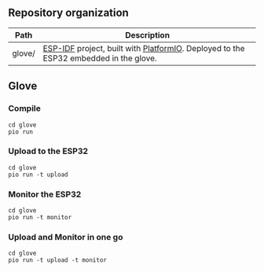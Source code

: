 ## Repository organization

|  Path  | Description
| ------ | -----------
| glove/ | [ESP-IDF] project, built with [PlatformIO]. Deployed to the ESP32 embedded in the glove.

[ESP-IDF]: https://docs.espressif.com/projects/esp-idf/en/latest/esp32/index.html
[PlatformIO]: https://docs.platformio.org/en/latest/core/index.html

## Glove

### Compile

```
cd glove
pio run
```

### Upload to the ESP32

```
cd glove
pio run -t upload
```

### Monitor the ESP32

```
cd glove
pio run -t monitor
```

### Upload and Monitor in one go

```
cd glove
pio run -t upload -t monitor
```
